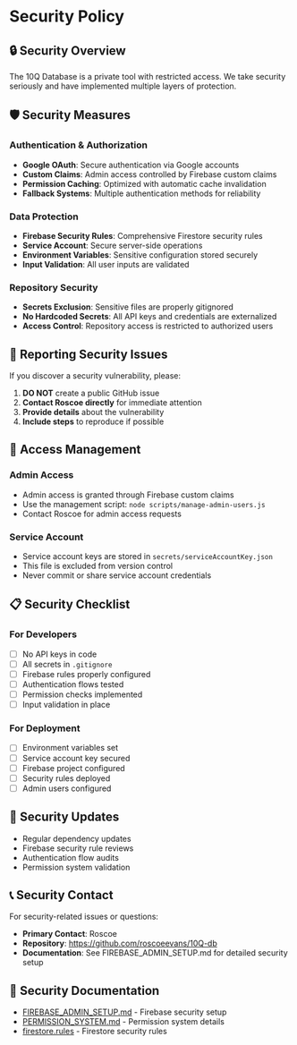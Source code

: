 # Security Policy

## 🔒 Security Overview

The 10Q Database is a private tool with restricted access. We take security seriously and have implemented multiple layers of protection.

## 🛡️ Security Measures

### Authentication & Authorization
- **Google OAuth**: Secure authentication via Google accounts
- **Custom Claims**: Admin access controlled by Firebase custom claims
- **Permission Caching**: Optimized with automatic cache invalidation
- **Fallback Systems**: Multiple authentication methods for reliability

### Data Protection
- **Firebase Security Rules**: Comprehensive Firestore security rules
- **Service Account**: Secure server-side operations
- **Environment Variables**: Sensitive configuration stored securely
- **Input Validation**: All user inputs are validated

### Repository Security
- **Secrets Exclusion**: Sensitive files are properly gitignored
- **No Hardcoded Secrets**: All API keys and credentials are externalized
- **Access Control**: Repository access is restricted to authorized users

## 🚨 Reporting Security Issues

If you discover a security vulnerability, please:

1. **DO NOT** create a public GitHub issue
2. **Contact Roscoe directly** for immediate attention
3. **Provide details** about the vulnerability
4. **Include steps** to reproduce if possible

## 🔐 Access Management

### Admin Access
- Admin access is granted through Firebase custom claims
- Use the management script: `node scripts/manage-admin-users.js`
- Contact Roscoe for admin access requests

### Service Account
- Service account keys are stored in `secrets/serviceAccountKey.json`
- This file is excluded from version control
- Never commit or share service account credentials

## 📋 Security Checklist

### For Developers
- [ ] No API keys in code
- [ ] All secrets in `.gitignore`
- [ ] Firebase rules properly configured
- [ ] Authentication flows tested
- [ ] Permission checks implemented
- [ ] Input validation in place

### For Deployment
- [ ] Environment variables set
- [ ] Service account key secured
- [ ] Firebase project configured
- [ ] Security rules deployed
- [ ] Admin users configured

## 🔄 Security Updates

- Regular dependency updates
- Firebase security rule reviews
- Authentication flow audits
- Permission system validation

## 📞 Security Contact

For security-related issues or questions:
- **Primary Contact**: Roscoe
- **Repository**: https://github.com/roscoeevans/10Q-db
- **Documentation**: See FIREBASE_ADMIN_SETUP.md for detailed security setup

## 📄 Security Documentation

- [FIREBASE_ADMIN_SETUP.md](./FIREBASE_ADMIN_SETUP.md) - Firebase security setup
- [PERMISSION_SYSTEM.md](./PERMISSION_SYSTEM.md) - Permission system details
- [firestore.rules](./firestore.rules) - Firestore security rules 